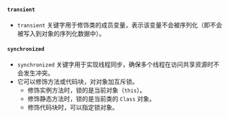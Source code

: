 #### **`transient`**
- `transient` 关键字用于修饰类的成员变量，表示该变量不会被序列化（即不会被写入到对象的序列化数据中）。
#### **`synchronized`**
- `synchronized` 关键字用于实现线程同步，确保多个线程在访问共享资源时不会发生冲突。
- 它可以修饰方法或代码块，对对象加互斥锁。
    - 修饰实例方法时，锁的是当前对象（`this`）。
    - 修饰静态方法时，锁的是当前类的 `Class` 对象。
    - 修饰代码块时，可以指定锁对象。